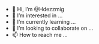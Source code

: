 - 👋 Hi, I’m @Hdezzmig
- 👀 I’m interested in ...
- 🌱 I’m currently learning ...
- 💞️ I’m looking to collaborate on ...
- 📫 How to reach me ...

<!---
Hdezzmig/Hdezzmig is a ✨ special ✨ repository because its `README.md` (this file) appears on your GitHub profile.
You can click the Preview link to take a look at your changes.
--->
